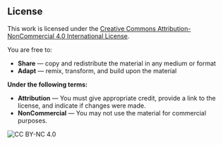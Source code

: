 ## License

This work is licensed under the [Creative Commons Attribution-NonCommercial 4.0 International License](https://creativecommons.org/licenses/by-nc/4.0/).

You are free to:

- **Share** — copy and redistribute the material in any medium or format
- **Adapt** — remix, transform, and build upon the material

**Under the following terms:**

- **Attribution** — You must give appropriate credit, provide a link to the license, and indicate if changes were made.
- **NonCommercial** — You may not use the material for commercial purposes.

![CC BY-NC 4.0](https://licensebuttons.net/l/by-nc/4.0/88x31.png)
